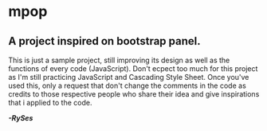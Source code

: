 # mpop
A project inspired on bootstrap panel.
---
This is just a sample project, still improving its design as well as the functions of every code (JavaScript). Don't ecpect too much for this project as I'm still practicing JavaScript and Cascading Style Sheet. Once you've used this, only a request that don't change the comments in the code as credits to those respective people who share their idea and give inspirations that i applied to the code.

*****-RySes*****
